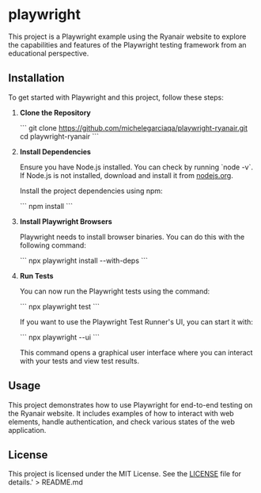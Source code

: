 # playwright

This project is a Playwright example using the Ryanair website to explore the capabilities and features of the Playwright testing framework from an educational perspective.

## Installation

To get started with Playwright and this project, follow these steps:

1. **Clone the Repository**

   \`\`\`
   git clone https://github.com/michelegarciaqa/playwright-ryanair.git
   cd playwright-ryanair
   \`\`\`

2. **Install Dependencies**

   Ensure you have Node.js installed. You can check by running \`node -v\`. If Node.js is not installed, download and install it from [nodejs.org](https://nodejs.org/).

   Install the project dependencies using npm:

   \`\`\`
   npm install
   \`\`\`

3. **Install Playwright Browsers**

   Playwright needs to install browser binaries. You can do this with the following command:

   \`\`\`
   npx playwright install --with-deps
   \`\`\`

4. **Run Tests**

   You can now run the Playwright tests using the command:

   \`\`\`
   npx playwright test
   \`\`\`

   If you want to use the Playwright Test Runner\'s UI, you can start it with:

   \`\`\`
   npx playwright --ui
   \`\`\`

   This command opens a graphical user interface where you can interact with your tests and view test results.

## Usage

This project demonstrates how to use Playwright for end-to-end testing on the Ryanair website. It includes examples of how to interact with web elements, handle authentication, and check various states of the web application.


## License

This project is licensed under the MIT License. See the [LICENSE](LICENSE) file for details.' > README.md
